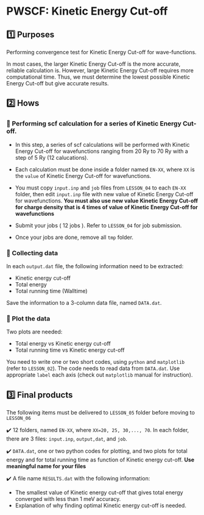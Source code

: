 # PWSCF: Kinetic Energy Cut-off

## :one: Purposes
Performing convergence test for Kinetic Energy Cut-off for wave-functions.

In most cases, the larger Kinetic Energy Cut-off is the more accurate, reliable calculation is. However, large Kinetic Energy Cut-off requires more computational time. Thus, we must determine the lowest possible Kinetic Energy Cut-off but give accurate results.

## :two: Hows
### :large_blue_diamond: Performing scf calculation for a series of Kinetic Energy Cut-off.

- In this step, a series of scf calculations will be performed with Kinetic Energy Cut-off for wavefunctions ranging from 20 Ry to 70 Ry with a step of 5 Ry (12 calucations).

- Each calculation must be done inside a folder named `EN-XX`, where `XX` is the `value` of Kinetic Energy Cut-off for wavefunctions.

- You must copy `input.inp` and `job` files from `LESSON_04` to each `EN-XX` folder, then edit `input.inp` file with new value of Kinetic Energy Cut-off for wavefunctions. **You must also use new value Kinetic Energy Cut-off for charge density that is 4 times of value of Kinetic Energy Cut-off for wavefunctions**  

- Submit your jobs ( 12 jobs ). Refer to `LESSON_04` for job submission.

- Once your jobs are done, remove all `tmp` folder.

### :large_blue_diamond: Collecting data

In each `output.dat` file, the following information need to be extracted:

- Kinetic energy cut-off
- Total energy
- Total running time (Walltime)

Save the information to a 3-column data file, named `DATA.dat`.

### :large_blue_diamond: Plot the data

Two plots are needed:

- Total energy vs Kinetic energy cut-off
- Total running time vs Kinetic energy cut-off

You need to write one or two short codes, using `python` and `matplotlib` (refer to `LESSON_02`). The code needs to read data from `DATA.dat`. Use appropriate `label` each axis (check out `matplotlib` manual for instruction).

## :three: Final products
The following items must be delivered to `LESSON_05` folder before moving to `LESSON_06`

:heavy_check_mark: 12 folders, named `EN-XX`, where `XX=20, 25, 30,..., 70`. In each folder, there are 3 files: `input.inp`, `output,dat`, and `job`.

:heavy_check_mark: `DATA.dat`, one or two python codes for plotting, and two plots for total energy and for total running time as function of  Kinetic energy cut-off. **Use meaningful name for your files**

:heavy_check_mark: A file name `RESULTS.dat` with the following information:
- The smallest value of Kinetic energy cut-off that gives total energy converged with less than 1 meV accuracy.
- Explanation of why finding optimal Kinetic energy cut-off is needed.

